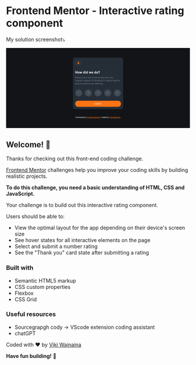 # Frontend Mentor - Interactive rating component

My solution screenshot⤵️

![Design preview for the Interactive rating component coding challenge](./design/Scrnsht.png)

## Welcome! 👋

Thanks for checking out this front-end coding challenge.

[Frontend Mentor](https://www.frontendmentor.io) challenges help you improve your coding skills by building realistic projects.

**To do this challenge, you need a basic understanding of HTML, CSS and JavaScript.**

Your challenge is to build out this interactive rating component.

Users should be able to:

- View the optimal layout for the app depending on their device's screen size
- See hover states for all interactive elements on the page
- Select and submit a number rating
- See the "Thank you" card state after submitting a rating

### Built with

- Semantic HTML5 markup
- CSS custom properties
- Flexbox
- CSS Grid

### Useful resources

- Sourcegrapgh cody -> VScode extension coding assistant
- chatGPT

Coded with ❤️ by [Viki Wainaina](https://twitter.com/vykiddeh_)

**Have fun building!** 🚀
